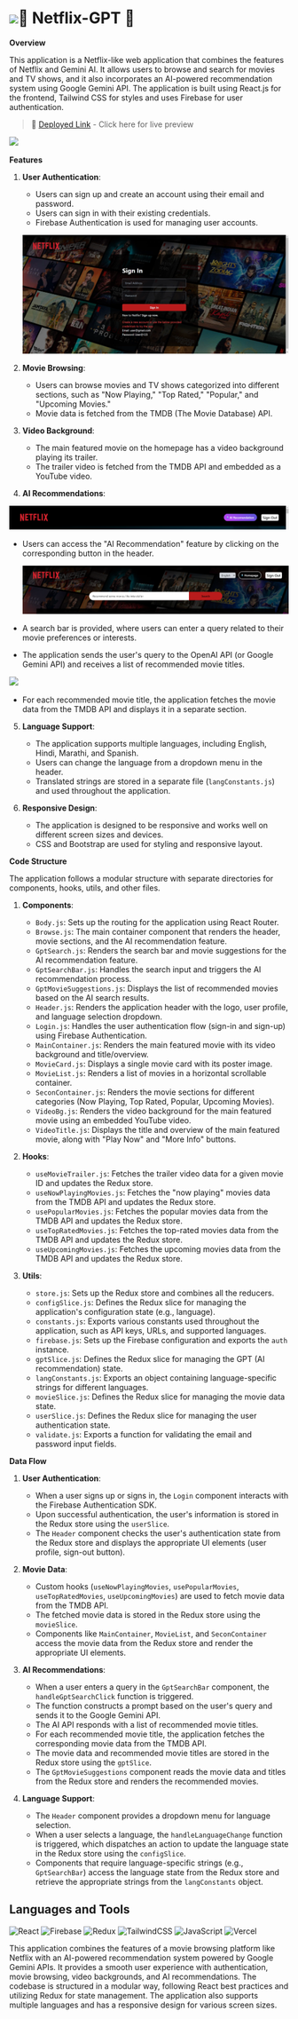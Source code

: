 # [<img src="https://cdn.cookielaw.org/logos/dd6b162f-1a32-456a-9cfe-897231c7763c/4345ea78-053c-46d2-b11e-09adaef973dc/Netflix_Logo_PMS.png" width="100"/>]()🎥 Netflix-GPT 🤖

**Overview**

This application is a Netflix-like web application that combines the features of Netflix and Gemini AI. It allows users to browse and search for movies and TV shows, and it also incorporates an AI-powered recommendation system using Google Gemini API. The application is built using React.js for the frontend, Tailwind CSS for styles and uses Firebase for user authentication.

> 🚀 [Deployed Link](https://netflix-gpt-vert-nu.vercel.app/browse) - Click here for live preview

![](./src/images/screencapture-localhost-3000-browse-2024-04-26-12_37_15.png)

**Features**

1. **User Authentication**:

   - Users can sign up and create an account using their email and password.
   - Users can sign in with their existing credentials.
   - Firebase Authentication is used for managing user accounts.

   ![](./src/images/screenshot-nimbusweb.me-2024.04.26-12_35_59.png)

2. **Movie Browsing**:

   - Users can browse movies and TV shows categorized into different sections, such as "Now Playing," "Top Rated," "Popular," and "Upcoming Movies."
   - Movie data is fetched from the TMDB (The Movie Database) API.

3. **Video Background**:

   - The main featured movie on the homepage has a video background playing its trailer.
   - The trailer video is fetched from the TMDB API and embedded as a YouTube video.

4. **AI Recommendations**:

![](./src/images/screenshot-localhost_3000-2024.04.26-12_38_11.png)

- Users can access the "AI Recommendation" feature by clicking on the corresponding button in the header.

  ![](./src/images/screenshot-localhost_3000-2024.04.26-12_41_34.png)

- A search bar is provided, where users can enter a query related to their movie preferences or interests.
- The application sends the user's query to the OpenAI API (or Google Gemini API) and receives a list of recommended movie titles.

![](./src/images/screencapture-localhost-3000-browse-2024-04-26-12_40_33.png)

- For each recommended movie title, the application fetches the movie data from the TMDB API and displays it in a separate section.

5. **Language Support**:

   - The application supports multiple languages, including English, Hindi, Marathi, and Spanish.
   - Users can change the language from a dropdown menu in the header.
   - Translated strings are stored in a separate file (`langConstants.js`) and used throughout the application.

6. **Responsive Design**:
   - The application is designed to be responsive and works well on different screen sizes and devices.
   - CSS and Bootstrap are used for styling and responsive layout.

**Code Structure**

The application follows a modular structure with separate directories for components, hooks, utils, and other files.

1. **Components**:

   - `Body.js`: Sets up the routing for the application using React Router.
   - `Browse.js`: The main container component that renders the header, movie sections, and the AI recommendation feature.
   - `GptSearch.js`: Renders the search bar and movie suggestions for the AI recommendation feature.
   - `GptSearchBar.js`: Handles the search input and triggers the AI recommendation process.
   - `GptMovieSuggestions.js`: Displays the list of recommended movies based on the AI search results.
   - `Header.js`: Renders the application header with the logo, user profile, and language selection dropdown.
   - `Login.js`: Handles the user authentication flow (sign-in and sign-up) using Firebase Authentication.
   - `MainContainer.js`: Renders the main featured movie with its video background and title/overview.
   - `MovieCard.js`: Displays a single movie card with its poster image.
   - `MovieList.js`: Renders a list of movies in a horizontal scrollable container.
   - `SeconContainer.js`: Renders the movie sections for different categories (Now Playing, Top Rated, Popular, Upcoming Movies).
   - `VideoBg.js`: Renders the video background for the main featured movie using an embedded YouTube video.
   - `VideoTitle.js`: Displays the title and overview of the main featured movie, along with "Play Now" and "More Info" buttons.

2. **Hooks**:

   - `useMovieTrailer.js`: Fetches the trailer video data for a given movie ID and updates the Redux store.
   - `useNowPlayingMovies.js`: Fetches the "now playing" movies data from the TMDB API and updates the Redux store.
   - `usePopularMovies.js`: Fetches the popular movies data from the TMDB API and updates the Redux store.
   - `useTopRatedMovies.js`: Fetches the top-rated movies data from the TMDB API and updates the Redux store.
   - `useUpcomingMovies.js`: Fetches the upcoming movies data from the TMDB API and updates the Redux store.

3. **Utils**:
   - `store.js`: Sets up the Redux store and combines all the reducers.
   - `configSlice.js`: Defines the Redux slice for managing the application's configuration state (e.g., language).
   - `constants.js`: Exports various constants used throughout the application, such as API keys, URLs, and supported languages.
   - `firebase.js`: Sets up the Firebase configuration and exports the `auth` instance.
   - `gptSlice.js`: Defines the Redux slice for managing the GPT (AI recommendation) state.
   - `langConstants.js`: Exports an object containing language-specific strings for different languages.
   - `movieSlice.js`: Defines the Redux slice for managing the movie data state.
   - `userSlice.js`: Defines the Redux slice for managing the user authentication state.
   - `validate.js`: Exports a function for validating the email and password input fields.

**Data Flow**

1. **User Authentication**:

   - When a user signs up or signs in, the `Login` component interacts with the Firebase Authentication SDK.
   - Upon successful authentication, the user's information is stored in the Redux store using the `userSlice`.
   - The `Header` component checks the user's authentication state from the Redux store and displays the appropriate UI elements (user profile, sign-out button).

2. **Movie Data**:

   - Custom hooks (`useNowPlayingMovies`, `usePopularMovies`, `useTopRatedMovies`, `useUpcomingMovies`) are used to fetch movie data from the TMDB API.
   - The fetched movie data is stored in the Redux store using the `movieSlice`.
   - Components like `MainContainer`, `MovieList`, and `SeconContainer` access the movie data from the Redux store and render the appropriate UI elements.

3. **AI Recommendations**:

   - When a user enters a query in the `GptSearchBar` component, the `handleGptSearchClick` function is triggered.
   - The function constructs a prompt based on the user's query and sends it to the Google Gemini API.
   - The AI API responds with a list of recommended movie titles.
   - For each recommended movie title, the application fetches the corresponding movie data from the TMDB API.
   - The movie data and recommended movie titles are stored in the Redux store using the `gptSlice`.
   - The `GptMovieSuggestions` component reads the movie data and titles from the Redux store and renders the recommended movies.

4. **Language Support**:
   - The `Header` component provides a dropdown menu for language selection.
   - When a user selects a language, the `handleLanguageChange` function is triggered, which dispatches an action to update the language state in the Redux store using the `configSlice`.
   - Components that require language-specific strings (e.g., `GptSearchBar`) access the language state from the Redux store and retrieve the appropriate strings from the `langConstants` object.

## Languages and Tools

![React](https://img.shields.io/badge/react-%2320232a.svg?style=for-the-badge&logo=react&logoColor=%2361DAFB)
![Firebase](https://img.shields.io/badge/firebase-%23E23237.svg?style=for-the-badge&logo=firebase&logoColor=%2361DAFB)
![Redux](https://img.shields.io/badge/redux-%23593d88.svg?style=for-the-badge&logo=redux&logoColor=white)
![TailwindCSS](https://img.shields.io/badge/tailwindcss-%2338B2AC.svg?style=for-the-badge&logo=tailwind-css&logoColor=white)
![JavaScript](https://img.shields.io/badge/javascript-%23323330.svg?style=for-the-badge&logo=javascript&logoColor=%23F7DF1E)
![Vercel](https://img.shields.io/badge/vercel-%23000000.svg?style=for-the-badge&logo=vercel&logoColor=white)

This application combines the features of a movie browsing platform like Netflix with an AI-powered recommendation system powered by Google Gemini APIs. It provides a smooth user experience with authentication, movie browsing, video backgrounds, and AI recommendations. The codebase is structured in a modular way, following React best practices and utilizing Redux for state management. The application also supports multiple languages and has a responsive design for various screen sizes.
